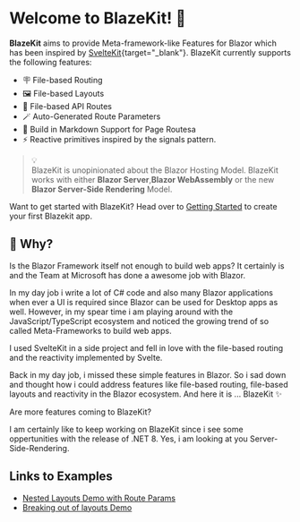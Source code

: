 # Welcome to BlazeKit! <span class="wave">👋</span>

**BlazeKit** aims to provide Meta-framework-like Features for Blazor which has been inspired by [SvelteKit](https://kit.svelte.dev/){target="_blank"}. BlazeKit currently supports the following features:

- 🪧 File-based Routing
- 🖼️ File-based Layouts
- 🤝 File-based API Routes
- 🪄 Auto-Generated Route Parameters
- 📝  Build in Markdown Support for Page Routesa
- ⚡ Reactive primitives inspired by the signals pattern.


<blockquote class="callout">
<div>💡</div>
    <div>BlazeKit is unopinionated about the Blazor Hosting Model. BlazeKit works with either <strong>Blazor Server</strong>,<strong>Blazor WebAssembly</strong> or the new <strong>Blazor Server-Side Rendering</strong> Model.</div>
</blockquote>

Want to get started with BlazeKit? Head over to [Getting Started](/create-a-project) to create your first Blazekit app.

## 🤔 Why?
Is the Blazor Framework itself not enough to build web apps? It certainly is and the Team at Microsoft has done a awesome job with Blazor.

In my day job i write a lot of C# code and also many Blazor applications when ever a UI is required since Blazor can be used for Desktop apps as well. However, in my spear time i am playing around with the JavaScript/TypeScript ecosystem and noticed the growing trend of so called Meta-Frameworks to build web apps.

I used SvelteKit in a side project and fell in love with the file-based routing and the reactivity implemented by Svelte.

Back in my day job, i missed these simple features in Blazor. So i sad down and thought how i could address features like file-based routing, file-based layouts and reactivity in the Blazor ecosystem. And here it is ... BlazeKit ✨

Are more features coming to BlazeKit?

I am certainly like to keep working on BlazeKit since i see some oppertunities with the release of .NET 8. Yes, i am looking at you Server-Side-Rendering.

## Links to Examples
- [Nested Layouts Demo with Route Params](/items/details/2?foo=bar)
- [Breaking out of layouts Demo](/items/details)
